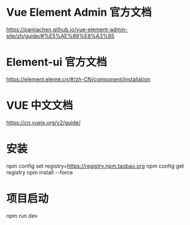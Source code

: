 # Vue Element Admin 官方文档
https://panjiachen.github.io/vue-element-admin-site/zh/guide/#%E5%AE%89%E8%A3%85

# Element-ui 官方文档
https://element.eleme.cn/#/zh-CN/component/installation

# VUE 中文文档
https://cn.vuejs.org/v2/guide/

# 安装
npm config set registry=https://registry.npm.taobao.org
npm config get registry
npm install --force

# 项目启动
npm run dev
